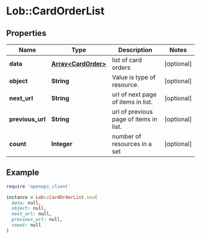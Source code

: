 # Lob::CardOrderList

## Properties

| Name | Type | Description | Notes |
| ---- | ---- | ----------- | ----- |
| **data** | [**Array&lt;CardOrder&gt;**](CardOrder.md) | list of card orders | [optional] |
| **object** | **String** | Value is type of resource. | [optional] |
| **next_url** | **String** | url of next page of items in list. | [optional] |
| **previous_url** | **String** | url of previous page of items in list. | [optional] |
| **count** | **Integer** | number of resources in a set | [optional] |

## Example

```ruby
require 'openapi_client'

instance = Lob::CardOrderList.new(
  data: null,
  object: null,
  next_url: null,
  previous_url: null,
  count: null
)
```

